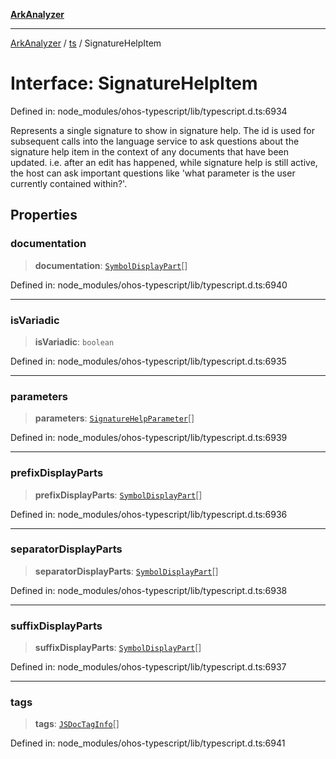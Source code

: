 [**ArkAnalyzer**](../../../../README.md)

***

[ArkAnalyzer](../../../../globals.md) / [ts](../README.md) / SignatureHelpItem

# Interface: SignatureHelpItem

Defined in: node\_modules/ohos-typescript/lib/typescript.d.ts:6934

Represents a single signature to show in signature help.
The id is used for subsequent calls into the language service to ask questions about the
signature help item in the context of any documents that have been updated.  i.e. after
an edit has happened, while signature help is still active, the host can ask important
questions like 'what parameter is the user currently contained within?'.

## Properties

### documentation

> **documentation**: [`SymbolDisplayPart`](SymbolDisplayPart.md)[]

Defined in: node\_modules/ohos-typescript/lib/typescript.d.ts:6940

***

### isVariadic

> **isVariadic**: `boolean`

Defined in: node\_modules/ohos-typescript/lib/typescript.d.ts:6935

***

### parameters

> **parameters**: [`SignatureHelpParameter`](SignatureHelpParameter.md)[]

Defined in: node\_modules/ohos-typescript/lib/typescript.d.ts:6939

***

### prefixDisplayParts

> **prefixDisplayParts**: [`SymbolDisplayPart`](SymbolDisplayPart.md)[]

Defined in: node\_modules/ohos-typescript/lib/typescript.d.ts:6936

***

### separatorDisplayParts

> **separatorDisplayParts**: [`SymbolDisplayPart`](SymbolDisplayPart.md)[]

Defined in: node\_modules/ohos-typescript/lib/typescript.d.ts:6938

***

### suffixDisplayParts

> **suffixDisplayParts**: [`SymbolDisplayPart`](SymbolDisplayPart.md)[]

Defined in: node\_modules/ohos-typescript/lib/typescript.d.ts:6937

***

### tags

> **tags**: [`JSDocTagInfo`](JSDocTagInfo-1.md)[]

Defined in: node\_modules/ohos-typescript/lib/typescript.d.ts:6941
